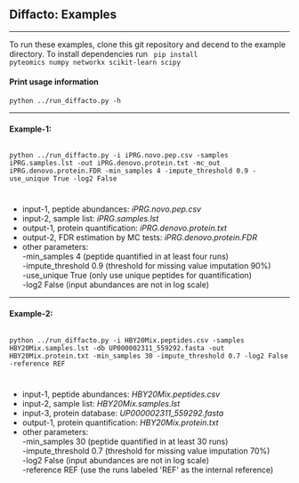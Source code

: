 ## Diffacto: Examples
----

To run these examples, clone this git repository and decend to the example directory.
To install dependencies run 
<code> pip install pyteomics numpy networkx scikit-learn scipy</code>

#### Print usage information
<code>python ../run_diffacto.py  -h </code>


---
#### Example-1:

<code>
python ../run_diffacto.py -i iPRG.novo.pep.csv -samples iPRG.samples.lst -out iPRG.denovo.protein.txt -mc_out iPRG.denovo.protein.FDR -min_samples 4 -impute_threshold 0.9 -use_unique True -log2 False
</code>

# 

* input-1, peptide abundances: _iPRG.novo.pep.csv_
* input-2, sample list: _iPRG.samples.lst_
* output-1, protein quantification: _iPRG.denovo.protein.txt_
* output-2, FDR estimation by MC tests: _iPRG.denovo.protein.FDR_
* other parameters:  
    -min_samples 4 (peptide quantified in at least four runs)   
    -impute_threshold 0.9 (threshold for missing value imputation 90%)  
    -use_unique True (only use unique peptides for quantification)  
    -log2 False (input abundances are not in log scale)


---
#### Example-2:

<code>
python ../run_diffacto.py -i HBY20Mix.peptides.csv -samples HBY20Mix.samples.lst -db UP000002311_559292.fasta -out HBY20Mix.protein.txt -min_samples 30 -impute_threshold 0.7 -log2 False -reference REF
</code>

#

* input-1, peptide abundances: _HBY20Mix.peptides.csv_
* input-2, sample list: _HBY20Mix.samples.lst_
* input-3, protein database: _UP000002311_559292.fasta_
* output-1, protein quantification: _HBY20Mix.protein.txt_
* other parameters:  
    -min_samples 30 (peptide quantified in at least 30 runs)   
    -impute_threshold 0.7 (threshold for missing value imputation 70%)  
    -log2 False (input abundances are not in log scale)  
    -reference REF (use the runs labeled 'REF' as the internal reference)  
